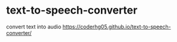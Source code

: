 # text-to-speech-converter
convert text into audio
https://coderhg05.github.io/text-to-speech-converter/
